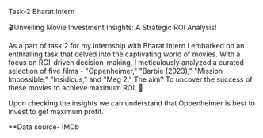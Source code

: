 Task-2 Bharat Intern


🎬Unveiling Movie Investment Insights: A Strategic ROI Analysis!

As a part of task 2 for my internship with Bharat Intern I embarked on an enthralling task that delved into the captivating world of movies. With a focus on ROI-driven decision-making, I meticulously analyzed a curated selection of five films - "Oppenheimer," "Barbie (2023)," "Mission Impossible," "Insidious," and "Meg 2." The aim? To uncover the success of these movies to achieve maximum ROI. 🌟

Upon checking the insights we can understand that Oppenheimer is best to invest to get maximum profit.

**Data source- IMDb
